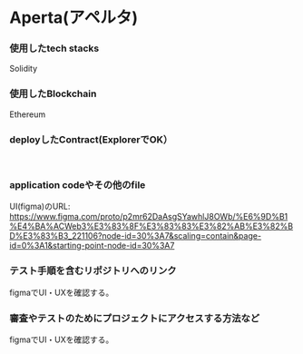 # Aperta(アペルタ)

### 使用したtech stacks
Solidity<br>

### 使用したBlockchain
Ethereum<br>

### deployしたContract(ExplorerでOK）
<br>

### application codeやその他のfile
UI(figma)のURL:
<https://www.figma.com/proto/p2mr62DaAsgSYawhlJ8OWb/%E6%9D%B1%E4%BA%ACWeb3%E3%83%8F%E3%83%83%E3%82%AB%E3%82%BD%E3%83%B3_221106?node-id=30%3A7&scaling=contain&page-id=0%3A1&starting-point-node-id=30%3A7> <br>

### テスト手順を含むリポジトリへのリンク
figmaでUI・UXを確認する。<br>

### 審査やテストのためにプロジェクトにアクセスする方法など
figmaでUI・UXを確認する。<br>
